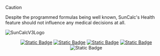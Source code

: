 <!-- Disclaimer -->
>[!CAUTION]
>Despite the programmed formulas being well known, SunCalc's Health feature should not influence any medical decisions at all.

<!-- Banner -->
![SunCalcV3Logo](https://github.com/user-attachments/assets/9924a1b4-e36c-4331-b14f-47bd7170281d)

<!-- Documentation -->
<div align="center">
  <a href="Documentation/FAQ.md" target="_blank"><img alt="Static Badge" src="https://img.shields.io/badge/FAQ-ORANGE?style=for-the-badge&color=%23fa6900"></a>
  <a href="Documentation/Games.md" target="_blank"><img alt="Static Badge" src="https://img.shields.io/badge/GAMES-ORANGE?style=for-the-badge&color=%23fa6900"></a>
  <a href="Documentation/Health.md" target="_blank"><img alt="Static Badge" src="https://img.shields.io/badge/HEALTH-Orange?style=for-the-badge&logoColor=%23fa6900&color=%23fa6900"></a>
  <a href="Documentation/Health.md" target="_blank"><img alt="Static Badge" src="https://img.shields.io/badge/MATH-ORANGE?style=for-the-badge&color=%23fa6900"></a>
</div>

<div align="center"><img alt="Static Badge" src="https://img.shields.io/badge/BY%20AP%20STUDENTS.%20FOR%20AP%20STUDENTS-ORANGE?style=for-the-badge&color=%23fa6900"></div>
